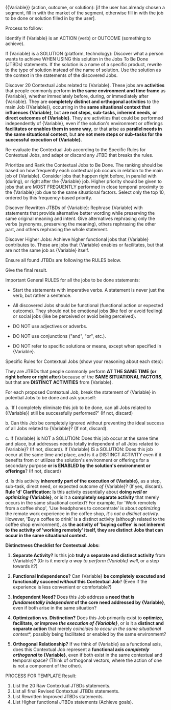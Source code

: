{{Variable}} (action, outcome, or solution): [if the user has already chosen a segment, fill in with the market of the segment, otherwise fill in with the job to be done or solution filled in by the user].


Process to follow:

Identify if {Variable} is an ACTION (verb) or OUTCOME (something to achieve).

If {Variable} is a SOLUTION (platform, technology): Discover what a person wants to achieve WHEN USING this solution in the Jobs To Be Done (JTBDs) statements. If the solution is a name of a specific product, rewrite to the type of solution instead of the name of solution. Use the solution as the context in the statements of the discovered Jobs.

Discover 20 Contextual Jobs related to {Variable}. These jobs are **activities** that people commonly perform **in the same environment and time frame** as {Variable}, whether immediately before, during, or immediately after {Variable}. They are **completely distinct and orthogonal activities** to the main Job ({Variable}), occurring in the **same situational context that influences {Variable}**, but **are not steps, sub-tasks, inherent needs, or direct outcomes of {Variable}**. They are activities that could be performed independently of {Variable}, even if the solution's environment or offerings **facilitates or enables them in some way**, or that arise as **parallel needs in the same situational context**, but **are not mere steps or sub-tasks for the successful execution of {Variable}**.

Re-evaluate the Contextual Job according to the Specific Rules for Contextual Jobs, and adapt or discard any JTBD that breaks the rules.

Prioritize and Rank the Contextual Jobs to Be Done. The ranking should be based on how frequently each contextual job occurs in relation to the main job of {Variable}. Consider jobs that happen right before, in parallel with (during), or right after the {Variable} job. Higher priority should be given to jobs that are MOST FREQUENTLY performed in close temporal proximity to the {Variable} job due to the same situational factors. Select only the top 10, ordered by this frequency-based priority.

Discover Rewritten JTBDs of {Variable}: Rephrase {Variable} with statements that provide alternative better wording while preserving the same original meaning and intent. Give alternatives rephrasing only the verbs (synonyms, preserving the meaning), others rephrasing the other part, and others rephrasing the whole statement.

Discover Higher Jobs: Achieve higher functional jobs that {Variable} contributes to. These are jobs that {Variable} enables or facilitates, but that are not the same job as {Variable} itself.

Ensure all found JTBDs are following the RULES below.

Give the final result.

Important General RULES for all the jobs to be done statements:



* Start the statements with imperative verbs. A statement is never just the verb, but rather a sentence.

* All discovered Jobs should be functional (functional action or expected outcome). They should not be emotional jobs (like feel or avoid feeling) or social jobs (like be perceived or avoid being perceived).

* DO NOT use adjectives or adverbs.

* DO NOT use conjunctions ("and", "or", etc.).

* DO NOT refer to specific solutions or means, except when specified in {Variable}.



Specific Rules for Contextual Jobs (show your reasoning about each step):



They are JTBDs that people commonly perform **AT THE SAME TIME (or right before or right after)** because of the **SAME SITUATIONAL FACTORS**, but that are **DISTINCT ACTIVITIES** from {Variable}.

For each proposed Contextual Job, break the statement of {Variable} in potential Jobs to be done and ask yourself:

a. 'If I completely eliminate this job to be done, can all Jobs related to ({Variable}) still be successfully performed?' (If not, discard)

b. Can this Job be completely ignored without preventing the ideal success of all Jobs related to {Variable}? (If not, discard).

c. If {Variable} is NOT a SOLUTION: Does this job occur at the same time and place, but addresses needs totally independent of all Jobs related to {Variable}? (If not, discard). If {Variable} IS a SOLUTION: Does this job occur at the same time and place, and is it a DISTINCT ACTIVITY even if it benefits from or utilizes the solution's environment or offerings for a secondary purpose **or is ENABLED by the solution's environment or offerings**? (If not, discard)

d. Is this activity **inherently part of the execution of {Variable}**, as a step, sub-task, direct need, or expected outcome *of* {Variable}? (If yes, discard). **Rule 'd' Clarification:** Is this activity essentially about **doing *well* or *optimizing* {Variable}**, or is it a **completely separate activity** that merely occurs in the same situational context? For example, for 'Work remotely from a coffee shop', 'Use headphones to concentrate' is about *optimizing* the remote work experience in the coffee shop, *it's not a distinct activity*. However, 'Buy a coffee to drink' is a distinct activity (although related to the coffee shop environment), as **the activity of 'buying coffee' is not inherent to the activity of 'working remotely' itself, they are distinct Jobs that can occur in the same situational context.**



**Distinctness Checklist for Contextual Jobs:**



1. **Separate Activity?** Is this job **truly a separate and distinct activity** from {Variable}? (Or is it merely *a way to perform {Variable} well*, or a step towards it?)

2. **Functional Independence?** Can {Variable} **be completely executed and functionally succeed *without* this Contextual Job**? (Even if the experience is less convenient or comfortable?)

3. **Independent Need?** Does this Job address a **need that is *fundamentally independent* of the core need addressed by {Variable}**, even if both arise in the same situation?

4. **Optimization vs. Distinction?** Does this Job primarily exist to **optimize, facilitate, or improve *the execution of {Variable}***, or is it a **distinct and separate action** that merely *coincides to occur in the same situational context**, possibly being facilitated or enabled by the same environment?

5. **Orthogonal Relationship?** If we think of {Variable} as a functional axis, does this Contextual Job represent a **functional axis *completely orthogonal* to {Variable}**, even if both exist in the same contextual and temporal space? (Think of orthogonal vectors, where the action of one is not a component of the other).

PROCESS FOR TEMPLATE Result:

1. List the 20 Raw Contextual JTBDs statements.
2. List all final Revised Contextual JTBDs statements.
3. List Rewritten Improved JTBDs statements.
4. List Higher functional JTBDs statements (Achieve goals).

<TEMPLATE of result>



20 Raw Contextual Jobs



Functional Job: {Variable}

Type: {the type could be action, outcome, or solution}.

Rewritten JTBDs



Revised Contextual JTBDs



Higher functional JTBDs (Achieve functional goals)



</TEMPLATE>
